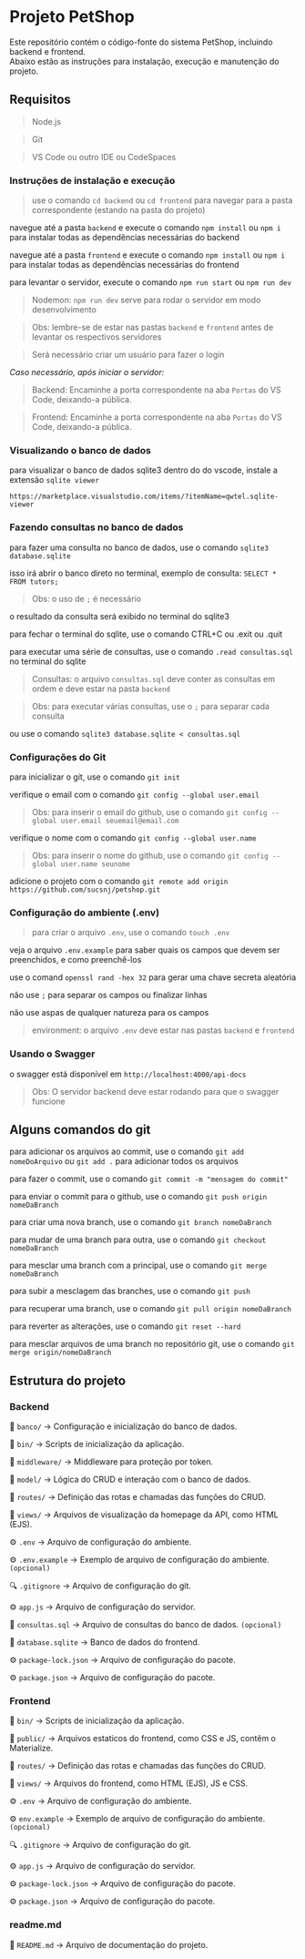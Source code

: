 # Projeto PetShop
Este repositório contém o código-fonte do sistema PetShop, incluindo backend e frontend.  
Abaixo estão as instruções para instalação, execução e manutenção do projeto.

## Requisitos
> Node.js

> Git

> VS Code ou outro IDE ou CodeSpaces

### Instruções de instalação e execução
> use o comando `cd backend` ou `cd frontend` para navegar para a pasta correspondente (estando na pasta do projeto)

navegue até a pasta `backend` e execute o comando `npm install` ou `npm i` para instalar todas as dependências necessárias do backend

navegue até a pasta `frontend` e execute o comando `npm install` ou `npm i` para instalar todas as dependências necessárias do frontend

para levantar o servidor, execute o comando `npm run start` ou `npm run dev`
> Nodemon: `npm run dev` serve para rodar o servidor em modo desenvolvimento

> Obs: lembre-se de estar nas pastas `backend` e `frontend` antes de levantar os respectivos servidores

> Será necessário criar um usuário para fazer o login

*Caso necessário, após iniciar o servidor:*
> Backend: Encaminhe a porta correspondente na aba `Portas` do VS Code, deixando-a pública.

> Frontend: Encaminhe a porta correspondente na aba `Portas` do VS Code, deixando-a pública.

### Visualizando o banco de dados
para visualizar o banco de dados sqlite3 dentro do do vscode, instale a extensão `sqlite viewer`

`https://marketplace.visualstudio.com/items/?itemName=qwtel.sqlite-viewer`

### Fazendo consultas no banco de dados
para fazer uma consulta no banco de dados, use o comando `sqlite3 database.sqlite`

isso irá abrir o banco direto no terminal, exemplo de consulta: `SELECT * FROM tutors;`
> Obs: o uso de `;` é necessário

o resultado da consulta será exibido no terminal do sqlite3

para fechar o terminal do sqlite, use o comando CTRL+C ou .exit ou .quit

para executar uma série de consultas, use o comando `.read consultas.sql` no terminal do sqlite
> Consultas: o arquivo `consultas.sql` deve conter as consultas em ordem e deve estar na pasta `backend`

> Obs: para executar várias consultas, use o `;` para separar cada consulta

ou use o comando `sqlite3 database.sqlite < consultas.sql`

### Configurações do Git
para inicializar o git, use o comando `git init`

verifique o email com o comando `git config --global user.email`
> Obs: para inserir o email do github, use o comando `git config --global user.email seuemail@email.com`

verifique o nome com o comando `git config --global user.name`
> Obs: para inserir o nome do github, use o comando `git config --global user.name seunome`

adicione o projeto com o comando `git remote add origin https://github.com/sucsnj/petshop.git`

### Configuração do ambiente (.env)
> para criar o arquivo `.env`, use o comando `touch .env`

veja o arquivo `.env.example` para saber quais os campos que devem ser preenchidos, e como preenchê-los

use o comand `openssl rand -hex 32` para gerar uma chave secreta aleatória

não use `;` para separar os campos ou finalizar linhas

não use aspas de qualquer natureza para os campos
> environment: o arquivo `.env` deve estar nas pastas `backend` e `frontend`

### Usando o Swagger
o swagger está disponível em `http://localhost:4000/api-docs`
> Obs: O servidor backend deve estar rodando para que o swagger funcione

## Alguns comandos do git
para adicionar os arquivos ao commit, use o comando `git add nomeDoArquivo` ou `git add .` para adicionar todos os arquivos

para fazer o commit, use o comando `git commit -m "mensagem do commit"`

para enviar o commit para o github, use o comando `git push origin nomeDaBranch`

para criar uma nova branch, use o comando `git branch nomeDaBranch`

para mudar de uma branch para outra, use o comando `git checkout nomeDaBranch`

para mesclar uma branch com a principal, use o comando `git merge nomeDaBranch`

para subir a mesclagem das branches, use o comando `git push`

para recuperar uma branch, use o comando `git pull origin nomeDaBranch`

para reverter as alterações, use o comando `git reset --hard`

para mesclar arquivos de uma branch no repositório git, use o comando `git merge origin/nomeDaBranch`

## Estrutura do projeto
### Backend
📂 `banco/` → Configuração e inicialização do banco de dados.

📂 `bin/` → Scripts de inicialização da aplicação.

📂 `middleware/` → Middleware para proteção por token.

📂 `model/` → Lógica do CRUD e interação com o banco de dados.

📂 `routes/` → Definição das rotas e chamadas das funções do CRUD.

📂 `views/` → Arquivos de visualização da homepage da API, como HTML (EJS).

⚙️ `.env` → Arquivo de configuração do ambiente.

⚙️ `.env.example` → Exemplo de arquivo de configuração do ambiente. `(opcional)`

🔍 `.gitignore` → Arquivo de configuração do git.

⚙️ `app.js` → Arquivo de configuração do servidor.

📑 `consultas.sql` → Arquivo de consultas do banco de dados. `(opcional)`

📑 `database.sqlite` → Banco de dados do frontend.

⚙️ `package-lock.json` → Arquivo de configuração do pacote.

⚙️ `package.json` → Arquivo de configuração do pacote.

### Frontend
📂 `bin/` → Scripts de inicialização da aplicação.

📂 `public/` → Arquivos estaticos do frontend, como CSS e JS, contêm o Materialize.

📂 `routes/` → Definição das rotas e chamadas das funções do CRUD.

📂 `views/` → Arquivos do frontend, como HTML (EJS), JS e CSS.

⚙️ `.env` → Arquivo de configuração do ambiente.

⚙️ `env.example` → Exemplo de arquivo de configuração do ambiente. `(opcional)`

🔍 `.gitignore` → Arquivo de configuração do git.

⚙️ `app.js` → Arquivo de configuração do servidor.

⚙️ `package-lock.json` → Arquivo de configuração do pacote.

⚙️ `package.json` → Arquivo de configuração do pacote.

### readme.md
📜 `README.md` → Arquivo de documentação do projeto.